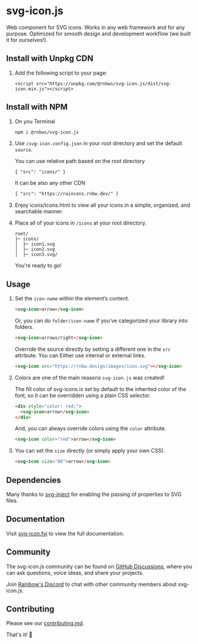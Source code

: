 # svg-icon.js

Web component for SVG icons. Works in any web framework and for any purpose. Optimized for smooth design and development workflow (we built it for ourselves!).

## Install with Unpkg CDN

1. Add the following script to your page:
   ```
   <script src="https://unpkg.com/@rnbws/svg-icon.js/dist/svg-icon.min.js"></script>
   ```

## Install with NPM

1. On you Terminal
   ```
   npm i @rnbws/svg-icon.js
   ```
2. Use `/svg-icon.config.json` in your root directory and set the default `source`.

   You can use relative path based on the root directory

   ```html
   { "src": "icons/" }
   ```

   It can be also any other CDN

   ```html
   { "src": "https://raincons.rnbw.dev/" }
   ```

3. Enjoy icons/icons.html to view all your icons in a simple, organized, and searchable manner.
4. Place all of your icons in `/icons` at your root directory.
   ```
   root/
   ├─ icons/
   │  ├─ icon1.svg
   │  ├─ icon2.svg
   │  ├─ icon3.svg/
   ```
   You’re ready to go!

## Usage

1. Set the `icon-name` within the element’s content.

   ```html
   <svg-icon>arrow</svg-icon>
   ```

   Or, you can do `folder/icon-name` if you’ve categorized your library into folders.

   ```html
   <svg-icon>arrows/right</svg-icon>
   ```

   Override the source directly by setting a different one in the `src` attribute. You can Either use internal or external links.

   ```html
   <svg-icon src="https://rnbw.design/images/icon.svg"></svg-icon>
   ```

2. Colors are one of the main reasons `svg-icon.js` was created!

   The fill color of svg-icons is set by default to the inherited color of the font, so it can be overridden using a plain CSS selector.

   ```html
   <div style="color: red;">
     <svg-icon>arrow</svg-icon>
   </div>
   ```

   And, you can always override colors using the `color` attribute.

   ```html
   <svg-icon color="red">arrow</svg-icon>
   ```

3. You can set the `size` directly (or simply apply your own CSS).

   ```html
   <svg-icon size="80">arrow</svg-icon>
   ```

## Dependencies

Many thanks to [svg-inject](https://github.com/iconfu/svg-inject) for enabling the passing of properties to SVG files.

## Documentation

Visit [svg-icon.fyi](https://svg-icon.fyi) to view the full documentation.

## Community

The svg-icon.js community can be found on [GitHub Discussions](https://github.com/rnbwdev/svg-icon.js/discussions), where you can ask questions, voice ideas, and share your projects.

Join [Rainbow&#39;s Discord](https://discord.com/invite/HycXz8TJkd) to chat with other community members about svg-icon.js.

## Contributing

Please see our [contributing.md](https://github.com/rnbwdev/svg-icon.js/blob/main/contributing.md).

That's it! 🎉
